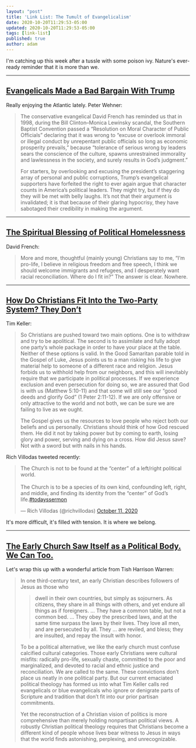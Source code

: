 ```yaml
---
layout: "post"
title: 'Link List: The Tumult of Evangelicalism'
date: 2020-10-20T11:29:53-05:00
updated: 2020-10-20T11:29:53-05:00
tags: [link-list]
published: true
author: adam
---
```


I'm catching up this week after a tussle with some poison ivy. Nature's ever-ready reminder that it is more than we.

---

## [Evangelicals Made a Bad Bargain With Trump](https://www.theatlantic.com/ideas/archive/2020/10/the-evangelical-movements-bad-bargain/616760/)

Really enjoying the Atlantic lately. Peter Wehner:

> The conservative evangelical David French has reminded us that in 1998, during the Bill Clinton–Monica Lewinsky scandal, the Southern Baptist Convention passed a “Resolution on Moral Character of Public Officials” declaring that it was wrong to “excuse or overlook immoral or illegal conduct by unrepentant public officials so long as economic prosperity prevails,” because “tolerance of serious wrong by leaders sears the conscience of the culture, spawns unrestrained immorality and lawlessness in the society, and surely results in God’s judgment.”
> 
> For starters, by overlooking and excusing the president’s staggering array of personal and public corruptions, Trump’s evangelical supporters have forfeited the right to ever again argue that character counts in America’s political leaders. They might try, but if they do they will be met with belly laughs. It’s not that their argument is invalidated; it is that because of their glaring hypocrisy, they have sabotaged their credibility in making the argument.

---

## [The Spiritual Blessing of Political Homelessness](https://frenchpress.thedispatch.com/p/the-spiritual-blessing-of-political)

David French:

> More and more, thoughtful (mainly young) Christians say to me, “I’m pro-life, I believe in religious freedom and free speech, I think we should welcome immigrants and refugees, and I desperately want racial reconciliation. Where do I fit in?” The answer is clear. Nowhere.

---

## [How Do Christians Fit Into the Two-Party System? They Don’t](https://www.nytimes.com/2018/09/29/opinion/sunday/christians-politics-belief.html)

Tim Keller:

> So Christians are pushed toward two main options. One is to withdraw and try to be apolitical. The second is to assimilate and fully adopt one party’s whole package in order to have your place at the table. Neither of these options is valid. In the Good Samaritan parable told in the Gospel of Luke, Jesus points us to a man risking his life to give material help to someone of a different race and religion. Jesus forbids us to withhold help from our neighbors, and this will inevitably require that we participate in political processes. If we experience exclusion and even persecution for doing so, we are assured that God is with us (Matthew 5:10-11) and that some will still see our “good deeds and glorify God” (1 Peter 2:11-12). If we are only offensive or only attractive to the world and not both, we can be sure we are failing to live as we ought.
> 
> The Gospel gives us the resources to love people who reject both our beliefs and us personally. Christians should think of how God rescued them. He did it not by taking power but by coming to earth, losing glory and power, serving and dying on a cross. How did Jesus save? Not with a sword but with nails in his hands.

Rich Villodas tweeted recently:

<blockquote class="twitter-tweet"><p lang="en" dir="ltr">The Church is not to be found at the “center” of a left/right political world. <br><br>The Church is to be a species of its own kind, confounding left, right, and middle, and finding its identity from the “center” of God’s life.<a href="https://twitter.com/hashtag/todayssermon?src=hash&amp;ref_src=twsrc%5Etfw">#todayssermon</a></p>&mdash; Rich Villodas (@richvillodas) <a href="https://twitter.com/richvillodas/status/1315333180384215041?ref_src=twsrc%5Etfw">October 11, 2020</a></blockquote> <script async src="https://platform.twitter.com/widgets.js" charset="utf-8"></script>

It's more difficult, it's filled with tension. It is where we belong.

---

## [The Early Church Saw Itself as a Political Body. We Can Too.](https://www.christianitytoday.com/ct/2020/october-web-only/election-politics-president-trump-early-church-model.html)

Let's wrap this up with a wonderful article from Tish Harrison Warren:

> In one third-century text, an early Christian describes followers of Jesus as those who
> 
> > dwell in their own countries, but simply as sojourners. As citizens, they share in all things with others, and yet endure all things as if foreigners. ... They have a common table, but not a common bed. ... They obey the prescribed laws, and at the same time surpass the laws by their lives. They love all men, and are persecuted by all. They ... are reviled, and bless; they are insulted, and repay the insult with honor.
> 
> To be a political alternative, we like the early church must confuse calcified cultural categories. Those early Christians were cultural misfits: radically pro-life, sexually chaste, committed to the poor and marginalized, and devoted to racial and ethnic justice and reconciliation. We are called to the same. These convictions don’t place us neatly in one political party. But our current emaciated political theology has formed us into what Tim Keller calls red evangelicals or blue evangelicals who ignore or denigrate parts of Scripture and tradition that don’t fit into our prior partisan commitments.
> 
> Yet the reconstruction of a Christian vision of politics is more comprehensive than merely holding nonpartisan political views. A robustly Christian political theology requires that Christians become a different kind of people whose lives bear witness to Jesus in ways that the world finds astonishing, perplexing, and unrecognizable.
